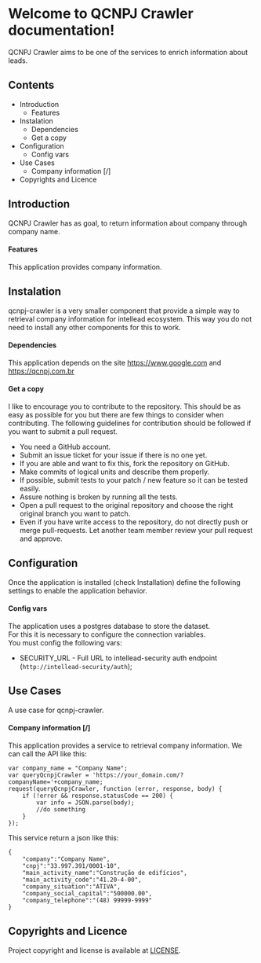 # Welcome to QCNPJ Crawler documentation!

QCNPJ Crawler aims to be one of the services to enrich information about leads.

## Contents
  * Introduction
    * Features
  * Instalation
    * Dependencies
    * Get a copy
  * Configuration
    * Config vars
  * Use Cases
    * Company information [/]
  * Copyrights and Licence

## Introduction
QCNPJ Crawler has as goal, to return information about company through company name.

#### Features
This application provides company information.

## Instalation
qcnpj-crawler is a very smaller component that provide a simple way to retrieval company information for intellead ecosystem.
This way you do not need to install any other components for this to work.

#### Dependencies
This application depends on the site https://www.google.com and https://qcnpj.com.br

#### Get a copy
I like to encourage you to contribute to the repository.
This should be as easy as possible for you but there are few things to consider when contributing. The following guidelines for contribution should be followed if you want to submit a pull request.
  * You need a GitHub account.
  * Submit an issue ticket for your issue if there is no one yet.
  * If you are able and want to fix this, fork the repository on GitHub.
  * Make commits of logical units and describe them properly.
  * If possible, submit tests to your patch / new feature so it can be tested easily.
  * Assure nothing is broken by running all the tests.
  * Open a pull request to the original repository and choose the right original branch you want to patch.
  * Even if you have write access to the repository, do not directly push or merge pull-requests. Let another team member review your pull request and approve.

## Configuration
Once the application is installed (check Installation) define the following settings to enable the application behavior. 

#### Config vars
The application uses a postgres database to store the dataset.  
For this it is necessary to configure the connection variables.  
You must config the following vars:
  * SECURITY_URL - Full URL to intellead-security auth endpoint (`http://intellead-security/auth`);

## Use Cases
A use case for qcnpj-crawler.

#### Company information [/]
This application provides a service to retrieval company information.
We can call the API like this:

```
var company_name = "Company Name";
var queryQcnpjCrawler = 'https://your_domain.com/?companyName='+company_name;
request(queryQcnpjCrawler, function (error, response, body) {
    if (!error && response.statusCode == 200) {
        var info = JSON.parse(body);
        //do something
    }
});
```

This service return a json like this:

```
{
    "company":"Company Name",
    "cnpj":"33.997.391/0001-10",
    "main_activity_name":"Construção de edifícios",
    "main_activity_code":"41.20-4-00",
    "company_situation":"ATIVA",
    "company_social_capital":"500000.00",
    "company_telephone":"(48) 99999-9999"
}
```

## Copyrights and Licence
Project copyright and license is available at [LICENSE](./LICENSE).
